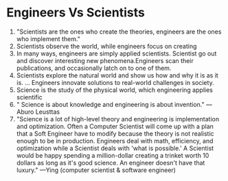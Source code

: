# Engineers Vs Scientists

 1. "Scientists are the ones who create the theories, engineers are the ones who implement them."
 2. Scientists observe the world, while engineers focus on creating
 3. In many ways, engineers are simply applied scientists. Scientist go out and discover interesting new phenomena.Engineers scan their publications, and occasionally latch on to one of them.
 4. Scientists explore the natural world and show us how and why it is as it is. ... Engineers innovate solutions to real-world challenges in society.
 5. Science is the study of the physical world, which engineering applies scientific
 6. " Science is about knowledge and engineering is about invention." —Aburo Leusttas
 7. "Science is a lot of high-level theory and engineering is implementation and optimization. Often a Computer Scientist will come up with a plan that a Soft Engineer have to modify because the theory is not realistic enough to be in production. Engineers deal with math, efficiency, and optimization while a Scientist deals with 'what is possible.' A Scientist would be happy spending a million-dollar creating a trinket worth 10 dollars as long as it's good science. An engineer doesn't have that luxury." —Ying (computer scientist & software engineer)
